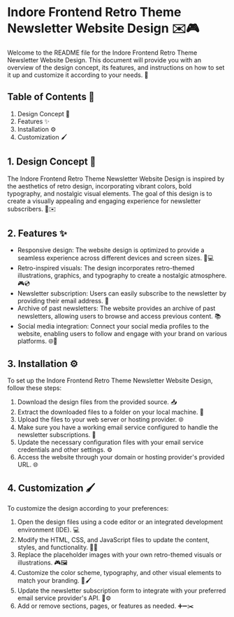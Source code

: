 # Indore Frontend Retro Theme Newsletter Website Design ✉️🎮

Welcome to the README file for the Indore Frontend Retro Theme Newsletter Website Design. This document will provide you with an overview of the design concept, its features, and instructions on how to set it up and customize it according to your needs. 🚀

## Table of Contents 📑

1. Design Concept 🎨
2. Features ✨
3. Installation ⚙️
4. Customization 🖌️

## 1. Design Concept 🎨

The Indore Frontend Retro Theme Newsletter Website Design is inspired by the aesthetics of retro design, incorporating vibrant colors, bold typography, and nostalgic visual elements. The goal of this design is to create a visually appealing and engaging experience for newsletter subscribers. 🌈✉️

## 2. Features ✨

- Responsive design: The website design is optimized to provide a seamless experience across different devices and screen sizes. 📱💻
- Retro-inspired visuals: The design incorporates retro-themed illustrations, graphics, and typography to create a nostalgic atmosphere. 🎮💿
- Newsletter subscription: Users can easily subscribe to the newsletter by providing their email address. 📧
- Archive of past newsletters: The website provides an archive of past newsletters, allowing users to browse and access previous content. 📚
- Social media integration: Connect your social media profiles to the website, enabling users to follow and engage with your brand on various platforms. 🌐📱

## 3. Installation ⚙️

To set up the Indore Frontend Retro Theme Newsletter Website Design, follow these steps:

1. Download the design files from the provided source. 📥
2. Extract the downloaded files to a folder on your local machine. 📂
3. Upload the files to your web server or hosting provider. 🌐
4. Make sure you have a working email service configured to handle the newsletter subscriptions. 📧
5. Update the necessary configuration files with your email service credentials and other settings. ⚙️
6. Access the website through your domain or hosting provider's provided URL. 🌐

## 4. Customization 🖌️

To customize the design according to your preferences:

1. Open the design files using a code editor or an integrated development environment (IDE). 💻
2. Modify the HTML, CSS, and JavaScript files to update the content, styles, and functionality. 🎨📝
3. Replace the placeholder images with your own retro-themed visuals or illustrations. 🎮🖼️
4. Customize the color scheme, typography, and other visual elements to match your branding. 🌈🖌️
5. Update the newsletter subscription form to integrate with your preferred email service provider's API. 📧⚙️
6. Add or remove sections, pages, or features as needed. ➕➖✂️
